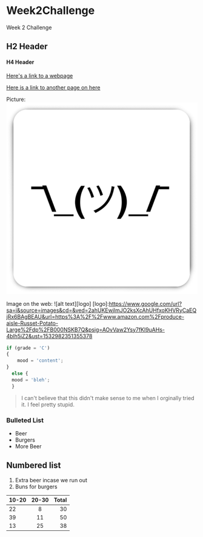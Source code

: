 # Week2Challenge
Week 2 Challenge
## H2 Header
#### H4 Header 
[Here's a link to a webpage](https://www.youtube.com)

[Here is a link to another page on here](https://github.com/rfredrick/Week2Challenge/blob/master/Page%202)

Picture:
![alt text](https://github.com/rfredrick/Week2Challenge/blob/master/idk.png)

Image on the web:
![alt text][logo]
[logo]:https://www.google.com/url?sa=i&source=images&cd=&ved=2ahUKEwjlmJO2ksXcAhUHfxoKHVRyCaEQjRx6BAgBEAU&url=https%3A%2F%2Fwww.amazon.com%2Fproduce-aisle-Russet-Potato-Large%2Fdp%2FB000NSKB7Q&psig=AOvVaw2Ysy7fKl9uAHs-4blh5jZ2&ust=1532982351355378
```javascript
if (grade = 'C')
{
    mood = 'content';
}
  else {
  mood = 'bleh';
  }
```
> I can't believe that this didn't make sense to me when I orginally tried it. I feel pretty stupid. 

### Bulleted List 
* Beer
* Burgers
* More Beer

## Numbered list
1. Extra beer incase we run out
2. Buns for burgers


| 10-20         | 20-30         | Total |
| ------------- |:-------------:| -----:|
| 22            | 8             | 30    |
| 39            | 11            | 50    |
| 13            | 25            | 38    |
